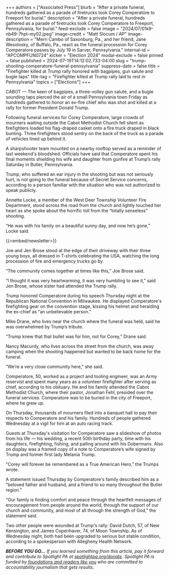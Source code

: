 +++
authors = ["Associated Press"]
blurb = "After a private funeral, hundreds gathered as a parade of firetrucks took Corey Comperatore to Freeport for burial."
description = "After a private funeral, hundreds gathered as a parade of firetrucks took Corey Comperatore to Freeport, Pennsylvania, for burial."
feed-exclude = false
image = "2024/07/01k9-nb49-7hpt-my02.jpeg"
image-credit = "Matt Slocum / AP"
image-description = "Merri Cambo of Saxonburg, Pa., and her friend, Jane Wesolosky, of Buffalo, Pa., react as the funeral procession for Corey Comperatore passes by July 19 in Sarver, Pennsylvania."
internal-id = "APCOMPFUN0724"
kicker = "Election 2024"
modal-exclude = false
pinned = false
published = 2024-07-19T14:12:02.733-04:00
slug = "trump-shooting-comperatore-funeral-pennsylvania"
suppress-date = false
title = "Firefighter killed at Trump rally honored with bagpipes, gun salute and bugle taps"
title-tag = "Firefighter killed at Trump rally laid to rest in Pennsylvania"
topics = ["Elections"]
+++

CABOT — The keen of bagpipes, a three-volley gun salute, and a bugle sounding taps pierced the air of a small Pennsylvania town Friday as hundreds gathered to honor an ex-fire chief who was shot and killed at a rally for former President Donald Trump.

Following funeral services for Corey Comperatore, large crowds of mourners waiting outside the Cabot Methodist Church fell silent as firefighters loaded his flag-draped casket onto a fire truck draped in black bunting. Three firefighters stood sentry on the back of the truck as a parade of vehicles lined up behind it.

A sharpshooter team mounted on a nearby rooftop served as a reminder of last weekend&#39;s bloodshed. Officials have said that Comperatore spent his final moments shielding his wife and daughter from gunfire at Trump’s rally Saturday in Butler, Pennsylvania.

Trump, who suffered an ear injury in the shooting but was not seriously hurt, is not going to the funeral because of Secret Service concerns, according to a person familiar with the situation who was not authorized to speak publicly.

Annette Locke, a member of the West Deer Township Volunteer Fire Department, stood across the road from the church and lightly touched her heart as she spoke about the horrific toll from the “totally senseless&#34; shooting.

“He was with his family on a beautiful sunny day, and now he’s gone,” Locke said.

{{<embed/newsletter>}}

Joe and Jen Brose stood at the edge of their driveway with their three young boys, all dressed in T-shirts celebrating the USA, watching the long procession of fire and emergency trucks go by.

“The community comes together at times like this,” Joe Brose said.

“I thought it was very heartwarming, it was very humbling to see it,” said Jen Brose, whose sister had attended the Trump rally.

Trump honored Comperatore during his speech Thursday night at the Republican National Convention in Milwaukee. He displayed Comperatore&#39;s firefighting gear on the convention stage, kissing his helmet and heralding the ex-chief as “an unbelievable person.”

Mike Drane, who lives near the church where the funeral was held, said he was overwhelmed by Trump’s tribute.

“Trump knew that that bullet was for him, not for Corey,” Drane said.

Nancy Macurdy, who lives across the street from the church, was away camping when the shooting happened but wanted to be back home for the funeral.

“We’re a very close community here,” she said.

Comperatore, 50, worked as a project and tooling engineer, was an Army reservist and spent many years as a volunteer firefighter after serving as chief, according to his obituary. He and his family attended the Cabot Methodist Church, where their pastor, Jonathan Fehl, presided over the funeral services. Comperatore was to be buried in the city of Freeport, where he grew up.

On Thursday, thousands of mourners filed into a banquet hall to pay their respects to Comperatore and his family. Hundreds of people gathered Wednesday at a vigil for him at an auto racing track.

Guests at Thursday&#39;s visitation for Comperatore saw a slideshow of photos from his life — his wedding, a recent 50th birthday party, time with his daughters, firefighting, fishing, and palling around with his Dobermans. Also on display was a framed copy of a note to Comperatore’s wife signed by Trump and former first lady Melania Trump.

&#34;Corey will forever be remembered as a True American Hero,” the Trumps wrote.

A statement issued Thursday by Comperatore&#39;s family described him as a “beloved father and husband, and a friend to so many throughout the Butler region.”

&#34;Our family is finding comfort and peace through the heartfelt messages of encouragement from people around the world, through the support of our church and community, and most of all through the strength of God,&#34; the statement said.

Two other people were wounded at Trump&#39;s rally: David Dutch, 57, of New Kensington, and James Copenhaver, 74, of Moon Township. As of Wednesday night, both had been upgraded to serious but stable condition, according to a spokesperson with Allegheny Health Network.

<strong><em>BEFORE YOU GO…</em></strong><em> If you learned something from this article, pay it forward and contribute to Spotlight PA at </em><a href="https://www.spotlightpa.org/donate"><em>spotlightpa.org/donate</em></a><em>. Spotlight PA is funded by</em><a href="https://www.spotlightpa.org/support"><em> foundations and readers like you</em></a><em> who are committed to accountability journalism that gets results.</em>

